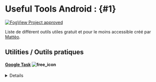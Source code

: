 # Useful Tools Android : {#1}

[![FogView Project approved](https://img.shields.io/badge/FogView%20Quality-approved-00cc66.svg)](https://fogview.web-edu.fr)

Liste de différent outils utiles gratuit et pour le moins accessible créé par [Mattèo](https://github.com/MattixNow).

## Utilities / Outils pratiques

#### <u>Google Task</u> ![free_icon]
<details><summary>Details</summary>

 ![GitHub AST Viewer](http://i.imgur.com/jumGRMd.gif)
</details>

[free_icon]: https://raw.githubusercontent.com/emojione/emojione-assets/master/png/32/1f193.png
[open_source]: res/img/open-source.png